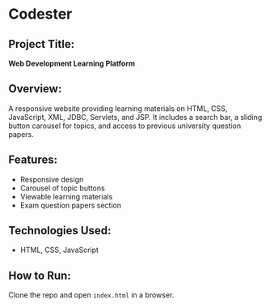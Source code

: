 # Codester
## Project Title:
**Web Development Learning Platform**

## Overview:
A responsive website providing learning materials on HTML, CSS, JavaScript, XML, JDBC, Servlets, and JSP. It includes a search bar, a sliding button carousel for topics, and access to previous university question papers.

## Features:
- Responsive design
- Carousel of topic buttons
- Viewable learning materials
- Exam question papers section

## Technologies Used:
- HTML, CSS, JavaScript

## How to Run:
Clone the repo and open `index.html` in a browser.

